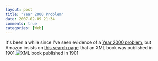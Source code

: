 ```yaml
---
layout: post
title: "Year 2000 Problem"
date: 2007-02-09 21:34
comments: true
categories: [Web]
---
```

It's been a while since I've seen evidence of a [Year 2000 problem](http://en.wikipedia.org/wiki/Y2K), but Amazon insists on [this search page](http://amazon.com/s/ref=nb_ss_gw/104-9106441-1564711?url=search-alias%3Daps&field-keywords=professional+xml&Go.x=0&Go.y=0&Go=Go) that an XML book was published in 1901.<img id="image100" src="http://dinomite.net/wp-content/uploads/2007/02/1901.jpg" alt="XML book published in 1901" />
